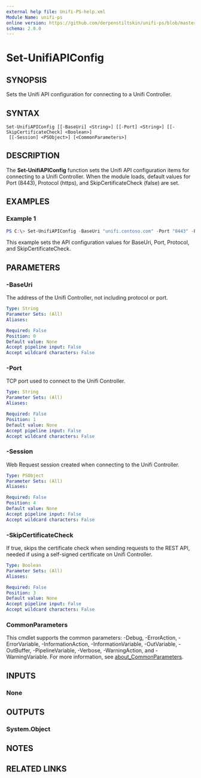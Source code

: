 ```yaml
---
external help file: Unifi-PS-help.xml
Module Name: unifi-ps
online version: https://github.com/derpenstiltskin/unifi-ps/blob/master/docs/Set-UnifiAPIConfig.md
schema: 2.0.0
---
```


# Set-UnifiAPIConfig

## SYNOPSIS
Sets the Unifi API configuration for connecting to a Unifi Controller.

## SYNTAX

```
Set-UnifiAPIConfig [[-BaseUri] <String>] [[-Port] <String>] [[-SkipCertificateCheck] <Boolean>]
 [[-Session] <PSObject>] [<CommonParameters>]
```

## DESCRIPTION
The **Set-UnifiAPIConfig** function sets the Unifi API configuration items for connecting to a Unifi Controller. When the module loads, default values for Port (8443), Protocol (https), and SkipCertificateCheck (false) are set.

## EXAMPLES

### Example 1
```powershell
PS C:\> Set-UnifiAPIConfig -BaseUri "unifi.contoso.com" -Port "8443" -Protocol "https" -SkipCertificateCheck $true
```

This example sets the API configuration values for BaseUri, Port, Protocol, and SkipCertificateCheck.

## PARAMETERS

### -BaseUri
The address of the Unifi Controller, not including protocol or port.

```yaml
Type: String
Parameter Sets: (All)
Aliases:

Required: False
Position: 0
Default value: None
Accept pipeline input: False
Accept wildcard characters: False
```

### -Port
TCP port used to connect to the Unifi Controller.

```yaml
Type: String
Parameter Sets: (All)
Aliases:

Required: False
Position: 1
Default value: None
Accept pipeline input: False
Accept wildcard characters: False
```

### -Session
Web Request session created when connecting to the Unifi Controller.

```yaml
Type: PSObject
Parameter Sets: (All)
Aliases:

Required: False
Position: 4
Default value: None
Accept pipeline input: False
Accept wildcard characters: False
```

### -SkipCertificateCheck
If true, skips the certificate check when sending requests to the REST API, needed if using a self-signed certificate on Unifi Controller.

```yaml
Type: Boolean
Parameter Sets: (All)
Aliases:

Required: False
Position: 3
Default value: None
Accept pipeline input: False
Accept wildcard characters: False
```

### CommonParameters
This cmdlet supports the common parameters: -Debug, -ErrorAction, -ErrorVariable, -InformationAction, -InformationVariable, -OutVariable, -OutBuffer, -PipelineVariable, -Verbose, -WarningAction, and -WarningVariable. For more information, see [about_CommonParameters](http://go.microsoft.com/fwlink/?LinkID=113216).

## INPUTS

### None
## OUTPUTS

### System.Object
## NOTES

## RELATED LINKS
